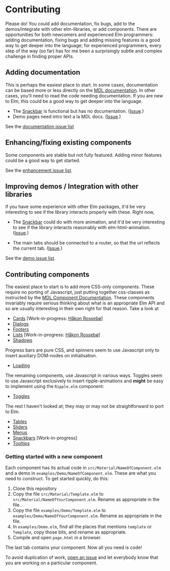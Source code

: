 # Contributing

Please do! You could add documentation, fix bugs, add to the demos/integrate
with other elm-libraries, or add components. There are opportunities for 
both newcomers and experienced Elm programmers: adding documentation, fixing
bugs and adding missing features is a good way to get deeper into the language; 
for experienced programmers, every step of the way (so far) has for me been 
a surprisingly subtle and complex challenge in finding proper APIs. 

## Adding documentation 

This is perhaps the easiest place to start. In some cases, documentation can be 
based more or less directly on the 
[MDL documentation](getmdl.io/components). In other cases, you'll need to read
the code needing documentation. If you are new to Elm, this could be a good way
to get deeper into the language. 

 - The
   [Snackbar](https://github.com/debois/elm-mdl/blob/master/src/Material/Snackbar.elm)
   is functional but has no documentation. 
   ([Issue](https://github.com/debois/elm-mdl/issues/9).) 
 - Demo pages need intro text a la MDL docs. 
   ([Issue](https://github.com/debois/elm-mdl/issues/8).) 

See the [documentation issue
list](https://github.com/debois/elm-mdl/issues?utf8=%E2%9C%93&q=is%3Aissue+label%3Adocumentation+)

## Enhancing/fixing existing components

Some components are stable but not fully featured. Adding minor features could be a 
good way to get started. 

See the [enhancement issue
list](https://github.com/debois/elm-mdl/issues?utf8=%E2%9C%93&q=is%3Aissue+label%3Aenhancement).

## Improving demos / Integration with other libraries

If you have some experience with other Elm packages, it'd be very interesting to see
if the library interacts properly with these.  Right now, 

 - The
   [Snackbar](https://github.com/debois/elm-mdl/blob/master/src/Material/Snackbar.elm)
   could do with more animation, and it'd be very interesting to see if the library
   interacts reasonably with elm-html-animation. 
   ([Issue](https://github.com/debois/elm-mdl/issues?utf8=%E2%9C%93&q=is%3Aissue+label%3Ademo).)

  - The main tabs should be connected to a router, so that the url reflects the current tab. 
  ([Issue](https://github.com/debois/elm-mdl/issues/7).)

See the [demo issue list](https://github.com/debois/elm-mdl/issues?utf8=%E2%9C%93&q=is%3Aissue+label%3Ademo).

## Contributing components

The easiest place to start is to add more CSS-only components. These
require no porting of Javascript, just putting together css-classes as
instructed by the 
[MDL Component Documentation](https://www.getmdl.io/components/index.html). 
These components invariably require serious thinking about what is an
appropriate Elm API and so are usually interesting in their own right for 
that reason.  Take a look at

  
 - [Cards](https://www.getmdl.io/components/index.html#cards-section) [Work-in-progress: [Håkon Rossebø](https://github.com/hakonrossebo])]
 - [Dialogs](https://www.getmdl.io/components/index.html#dialog-section)
 - [Footers](https://www.getmdl.io/components/index.html#layout-section/footer)
 - [Lists](https://www.getmdl.io/components/index.html#lists-section) [Work-in-progress: [Håkon Rossebø](https://github.com/hakonrossebo])]
 - [Shadows](https://github.com/google/material-design-lite/tree/v1.1.2/src/shadow)

Progress bars are pure CSS, and spinners seem to use Javascript only to insert
auxiliary DOM-nodes on initialisation.

 - [Loading](https://www.getmdl.io/components/index.html#loading-section)

The remaining components, use Javascript
in various ways. Toggles seem to use Javascript exclusively to insert ripple-animations and __might__ be easy to implement using the `Ripple.elm`
component:

 - [Toggles](https://www.getmdl.io/components/index.html#toggles-section)

The rest I haven't looked at; they may or may not be straightforward to port
to Elm.

 - [Tables](https://www.getmdl.io/components/index.html#tables-section)
 - [Sliders](https://www.getmdl.io/components/index.html#sliders-section)
 - [Menus](https://www.getmdl.io/components/index.html#menus-section)
 - [Snackbars](https://www.getmdl.io/components/index.html#snackbar-section) [Work-in-progress]
 - [Tooltips](https://www.getmdl.io/components/index.html#tooltips-section)

### Getting started with a new component

Each component has its actual code in `src/Material/NameOfComponent.elm` and a demo in 
`examples/Demo/NameOfComponent.elm`. These are what you need to construct.
To get started quickly, do this:

1. Clone this repository
2. Copy the file `src/Material/Template.elm` to `src/Material/NameOfYourComponent.elm`. Rename
as appropriate in the file. 
3. Copy the file `examples/Demo/Template.elm` to `examples/Demo/NameOfYourComponent.elm`. 
Rename as appropriate in the file. 
4. In `examples/Demo.elm`, find all the places that mentions `template` or `Template`, 
copy those bits, and rename as appropriate. 
5. Compile and open `page.html` in a browser.

The last tab contains your component. Now all you need is code!

To avoid duplication of work, 
[open an issue](https://github.com/debois/elm-mdl/issues/new) and let everybody know
that you are working on a particular component. 
